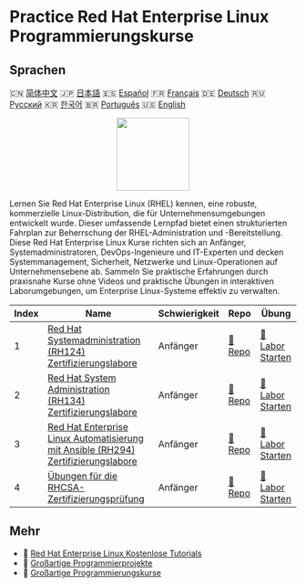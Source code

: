# Practice Red Hat Enterprise Linux Programmierungskurse

## Sprachen

🇨🇳 [简体中文](README_zh.md) 🇯🇵 [日本語](README_ja.md) 🇪🇸 [Español](README_es.md) 🇫🇷 [Français](README_fr.md) 🇩🇪 [Deutsch](README_de.md) 🇷🇺 [Русский](README_ru.md) 🇰🇷 [한국어](README_ko.md) 🇧🇷 [Português](README_pt.md) 🇺🇸 [English](README.md) 

<div align="center">
<img width="128px" src="https://file.labex.io/path/r7hHlDvORmjS.png">
</div>

Lernen Sie Red Hat Enterprise Linux (RHEL) kennen, eine robuste, kommerzielle Linux-Distribution, die für Unternehmensumgebungen entwickelt wurde. Dieser umfassende Lernpfad bietet einen strukturierten Fahrplan zur Beherrschung der RHEL-Administration und -Bereitstellung. Diese Red Hat Enterprise Linux Kurse richten sich an Anfänger, Systemadministratoren, DevOps-Ingenieure und IT-Experten und decken Systemmanagement, Sicherheit, Netzwerke und Linux-Operationen auf Unternehmensebene ab. Sammeln Sie praktische Erfahrungen durch praxisnahe Kurse ohne Videos und praktische Übungen in interaktiven Laborumgebungen, um Enterprise Linux-Systeme effektiv zu verwalten.

|   Index | Name                                                                                                                                                                     | Schwierigkeit   | Repo                                                                                            | Übung                                                                                                  |
|---------|--------------------------------------------------------------------------------------------------------------------------------------------------------------------------|-----------------|-------------------------------------------------------------------------------------------------|--------------------------------------------------------------------------------------------------------|
|       1 | [Red Hat Systemadministration (RH124) Zertifizierungslabore](https://labex.io/de/courses/red-hat-system-administration-rh124-labs)                                       | Anfänger        | [🔗 Repo](https://github.com/labex-labs/red-hat-system-administration-rh124-labs)               | [🚀 Labor Starten](https://labex.io/de/courses/red-hat-system-administration-rh124-labs)               |
|       2 | [Red Hat System Administration (RH134) Zertifizierungslabore](https://labex.io/de/courses/red-hat-system-administration-rh134-labs)                                      | Anfänger        | [🔗 Repo](https://github.com/labex-labs/red-hat-system-administration-rh134-labs)               | [🚀 Labor Starten](https://labex.io/de/courses/red-hat-system-administration-rh134-labs)               |
|       3 | [Red Hat Enterprise Linux Automatisierung mit Ansible (RH294) Zertifizierungslabore](https://labex.io/de/courses/red-hat-enterprise-linux-automation-with-ansible-rh294) | Anfänger        | [🔗 Repo](https://github.com/labex-labs/red-hat-enterprise-linux-automation-with-ansible-rh294) | [🚀 Labor Starten](https://labex.io/de/courses/red-hat-enterprise-linux-automation-with-ansible-rh294) |
|       4 | [Übungen für die RHCSA-Zertifizierungsprüfung](https://labex.io/de/courses/rhcsa-certification-exam-practice-exercises)                                                  | Anfänger        | [🔗 Repo](https://github.com/labex-labs/rhcsa-certification-exam-practice-exercises)            | [🚀 Labor Starten](https://labex.io/de/courses/rhcsa-certification-exam-practice-exercises)            |

## Mehr

- 🔗 [Red Hat Enterprise Linux Kostenlose Tutorials](https://github.com/labex-labs/rhel-free-tutorials)
- 🔗 [Großartige Programmierprojekte](https://github.com/labex-labs/awesome-programming-projects)
- 🔗 [Großartige Programmierungskurse](https://github.com/labex-labs/awesome-programming-courses)

